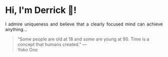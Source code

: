 # Hi, I'm Derrick 👋!
<p align="justify">I admire uniqueness and believe that a clearly focused mind can achieve anything...</p> 
<!-- #quote-start -->
<blockquote>&ldquo;Some people are old at 18 and some are young at 90. Time is a concept that humans created.&rdquo; &mdash; <footer>Yoko Ono</footer></blockquote>
<!-- #quote-end -->
